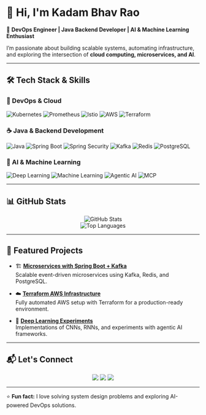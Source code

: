 # 👋 Hi, I'm Kadam Bhav Rao

🚀 **DevOps Engineer | Java Backend Developer | AI & Machine Learning Enthusiast**  

I’m passionate about building scalable systems, automating infrastructure, and exploring the intersection of **cloud computing, microservices, and AI**.  

---

## 🛠️ Tech Stack & Skills  

### 🚀 DevOps & Cloud
![Kubernetes](https://img.shields.io/badge/Kubernetes-326CE5?style=for-the-badge&logo=kubernetes&logoColor=white)
![Prometheus](https://img.shields.io/badge/Prometheus-E6522C?style=for-the-badge&logo=prometheus&logoColor=white)
![Istio](https://img.shields.io/badge/Istio-466BB0?style=for-the-badge&logo=istio&logoColor=white)
![AWS](https://img.shields.io/badge/AWS-FF9900?style=for-the-badge&logo=amazon-aws&logoColor=white)
![Terraform](https://img.shields.io/badge/Terraform-844FBA?style=for-the-badge&logo=terraform&logoColor=white)

### ☕ Java & Backend Development
![Java](https://img.shields.io/badge/Java-007396?style=for-the-badge&logo=java&logoColor=white)
![Spring Boot](https://img.shields.io/badge/Spring%20Boot-6DB33F?style=for-the-badge&logo=springboot&logoColor=white)
![Spring Security](https://img.shields.io/badge/Spring%20Security-6DB33F?style=for-the-badge&logo=springsecurity&logoColor=white)
![Kafka](https://img.shields.io/badge/Kafka-231F20?style=for-the-badge&logo=apachekafka&logoColor=white)
![Redis](https://img.shields.io/badge/Redis-DC382D?style=for-the-badge&logo=redis&logoColor=white)
![PostgreSQL](https://img.shields.io/badge/PostgreSQL-4169E1?style=for-the-badge&logo=postgresql&logoColor=white)

### 🤖 AI & Machine Learning
![Deep Learning](https://img.shields.io/badge/Deep%20Learning-FF6F00?style=for-the-badge&logo=tensorflow&logoColor=white)
![Machine Learning](https://img.shields.io/badge/Machine%20Learning-102230?style=for-the-badge&logo=scikitlearn&logoColor=white)
![Agentic AI](https://img.shields.io/badge/Agentic%20AI-000000?style=for-the-badge&logo=githubcopilot&logoColor=white)
![MCP](https://img.shields.io/badge/MCP-2E7D32?style=for-the-badge&logo=opencv&logoColor=white)

---

## 📊 GitHub Stats

<div align="center">

![GitHub Stats](https://github-readme-stats.vercel.app/api?username=YOUR_GITHUB_USERNAME&show_icons=true&theme=tokyonight&hide_border=true)  
![Top Languages](https://github-readme-stats.vercel.app/api/top-langs/?username=YOUR_GITHUB_USERNAME&layout=compact&theme=tokyonight&hide_border=true)

</div>

---

## 📂 Featured Projects

- 🏗️ **[Microservices with Spring Boot + Kafka](https://github.com/YOUR_GITHUB_USERNAME/PROJECT_NAME)**  
  Scalable event-driven microservices using Kafka, Redis, and PostgreSQL.

- ☁️ **[Terraform AWS Infrastructure](https://github.com/YOUR_GITHUB_USERNAME/PROJECT_NAME)**  
  Fully automated AWS setup with Terraform for a production-ready environment.

- 🤖 **[Deep Learning Experiments](https://github.com/YOUR_GITHUB_USERNAME/PROJECT_NAME)**  
  Implementations of CNNs, RNNs, and experiments with agentic AI frameworks.

---

## 📬 Let's Connect  

<p align="center">
<a href="https://www.linkedin.com/in/YOUR-LINKEDIN/"><img src="https://img.shields.io/badge/LinkedIn-0077B5?style=for-the-badge&logo=linkedin&logoColor=white"/></a>
<a href="mailto:YOUR_EMAIL@gmail.com"><img src="https://img.shields.io/badge/Email-D14836?style=for-the-badge&logo=gmail&logoColor=white"/></a>
<a href="https://twitter.com/YOUR_TWITTER"><img src="https://img.shields.io/badge/Twitter-1DA1F2?style=for-the-badge&logo=twitter&logoColor=white"/></a>
</p>

---

⭐ **Fun fact:** I love solving system design problems and exploring AI-powered DevOps solutions.

